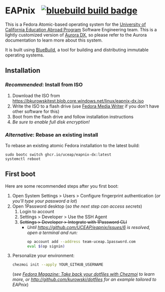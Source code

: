 # EAPnix &nbsp; [![bluebuild build badge](https://github.com/UCEAP/eapnix/actions/workflows/build.yml/badge.svg)](https://github.com/UCEAP/eapnix/actions/workflows/build.yml)

This is a Fedora Atomic-based operating system for the [University of California Education Abroad Program](https://uceap.universityofcalifornia.edu/) Software Engineering team. This is a lightly customized version of [Aurora DX](https://getaurora.dev/), so please refer to the Aurora documentation to learn more about this system.

It is built using [BlueBuild](https://blue-build.org), a tool for building and distributing immutable operating systems.

## Installation

### _Recommended_: Install from ISO

1. Download the ISO from https://bkurowskitest.blob.core.windows.net/linux/eapnix-dx.iso
2. Write the ISO to a flash drive (use [Fedora Media Writer](https://fedoraproject.org/atomic-desktops/kinoite/download) if you don't have other software for this)
3. Boot from the flash drive and follow installation instructions
4. _Be sure to enable full disk encryption!_

### _Alternative_: Rebase an existing install

To rebase an existing atomic Fedora installation to the latest build:

  ```
  sudo bootc switch ghcr.io/uceap/eapnix-dx:latest
  systemctl reboot
  ```

## First boot

Here are some recommended steps after you first boot:

1. Open System Settings > Users > Configure fingerprint authentication (_or you'll type your password a lot_)
2. Open 1Password desktop (_so the next step can access secrets_)
    1. Login to account
    2. Settings > Developer > Use the SSH Agent
    3. ~~Settings > Developer > Integrate with 1Password CLI~~
        - _Until https://github.com/UCEAP/eapnix/issues/6 is resolved, open a terminal and run:_
            ```zsh
            op account add --address team-uceap.1password.com
            eval $(op signin)
            ````
3. Personalize your environment:
    ```bash
    chezmoi init --apply YOUR_GITHUB_USERNAME
    ```
    (_see [Fedora Magazine: Take back your dotfiles with Chezmoi](https://fedoramagazine.org/take-back-your-dotfiles-with-chezmoi/) to learn more, or http://github.com/kurowski/dotfiles for an example tailored to EAPnix_)
